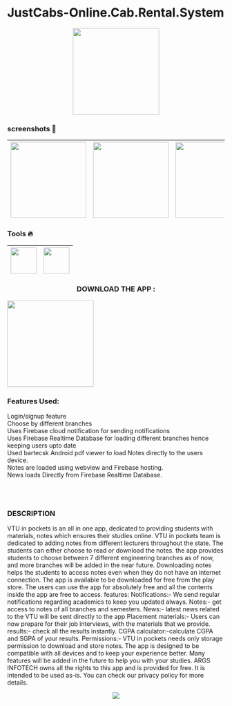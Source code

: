# JustCabs-Online.Cab.Rental.System

<p align="center">
<img  height="200" src="https://github.com/adityakamath16/JustCabs-Online.Cab.Rental.System/blob/main/new/logo2.jpg"></img>
</p>

### screenshots :rocket:
|<img src="https://firebasestorage.googleapis.com/v0/b/github--images.appspot.com/o/VTU%20IN%20POCKETS%2FMAIN%201080.jpg?alt=media&token=f9b19b74-68ce-432a-8b15-e3077ef49b08" width=175> | <img src="https://firebasestorage.googleapis.com/v0/b/github--images.appspot.com/o/VTU%20IN%20POCKETS%2FDESIGN%201080P.jpg?alt=media&token=1ac616eb-ba35-4c81-a063-3d29f6765499" width=175>|  <img src="https://firebasestorage.googleapis.com/v0/b/github--images.appspot.com/o/VTU%20IN%20POCKETS%2FLOGIN%201080P.jpg?alt=media&token=41f1cf69-57c1-4731-9371-1b9fa7a9005b" width=175> | <img src="https://firebasestorage.googleapis.com/v0/b/github--images.appspot.com/o/VTU%20IN%20POCKETS%2FMAKE%20IN%20INDIA%201080.jpg?alt=media&token=620c76c8-aa0c-4034-a4fd-2f2176fa32a6" width=175> |<img src="https://firebasestorage.googleapis.com/v0/b/github--images.appspot.com/o/VTU%20IN%20POCKETS%2FVTU%20NEWS%201080.jpg?alt=media&token=f615e97a-70cd-4516-8886-79cefe087903" width=175> |<img src="https://firebasestorage.googleapis.com/v0/b/github--images.appspot.com/o/VTU%20IN%20POCKETS%2FPDF%20VIEWER%201080.jpg?alt=media&token=ec24cb4c-021d-49c2-a54e-c04d0469b9a5" width=175>|<img src="https://firebasestorage.googleapis.com/v0/b/github--images.appspot.com/o/VTU%20IN%20POCKETS%2FPLACEMENT%201080.jpg?alt=media&token=b6b7f1a5-6bea-40a9-9f61-3af0c26ba95d" width=175>|
|:---:|:---:|:---:|:---:|:---:|:---:|:---:|


### Tools :fire:
|<img src="https://firebasestorage.googleapis.com/v0/b/github--images.appspot.com/o/Github%20images%2F1200px-Android_Studio_icon.svg.png?alt=media&token=c696a2c6-181d-4ef2-b235-a200306833ca" width=60> | <img src="https://firebasestorage.googleapis.com/v0/b/github--images.appspot.com/o/Github%20images%2Ffirebase.png?alt=media&token=b31bf89b-27a9-4192-9c7f-ae8eedb56554 " width=60> | 
|:---:|:---:|

<center><h3><b>DOWNLOAD THE APP :</b></h3></center>


<a href="https://play.google.com/store/apps/details?id=com.my.Vtuinpockets" id="bottle" onclick="document.location=this.id+'.html';return false;" >
    <img width="200" src="https://firebasestorage.googleapis.com/v0/b/github--images.appspot.com/o/en_badge_web_generic.png?alt=media&token=9d93e00e-1ccf-4758-8d9f-c4ffc9c3fa73" />
</a>

<p><h3>Features Used: </h3></p>
Login/signup feature<br>
Choose by different branches<br>
Uses Firebase cloud notification for sending notifications<br>
Uses Firebase Realtime Database for loading different branches hence keeping users upto date<br>
Used bartecsk Android pdf viewer to load Notes directly to the users device.<br>
Notes are loaded using webview and Firebase hosting.<br>
News loads Directly from Firebase Realtime Database.<br>

<br></br>
### DESCRIPTION
<p>VTU in pockets is an all in one app, dedicated to providing students with materials, notes which ensures their studies online. VTU in pockets team is dedicated to adding notes from different lecturers throughout the state. The students can either choose to read or download the notes. the app provides students to choose between 7 different engineering branches as of now, and more branches will be added in the near future. Downloading notes helps the students to access notes even when they do not have an internet connection. The app is available to be downloaded for free from the play store. The users can use the app for absolutely free and all the contents inside the app are free to access.  features: Notifications:- We send regular notifications regarding academics to keep you updated always. Notes:- get access to notes of all branches and semesters. News:- latest news related to the VTU will be sent directly to the app Placement materials:- Users can now prepare for their job interviews, with the materials that we provide. results:- check all the results instantly. CGPA calculator:-calculate CGPA and SGPA of your results.  Permissions:- VTU in pockets needs only storage permission to download and store notes.   The app is designed to be compatible with all devices and to keep your experience better. Many features will be added in the future to help you with your studies. ARGS INFOTECH owns all the rights to this app and is provided for free. It is intended to be used as-is. You can check our privacy policy for more details.</p>
<p align="center">
<img  src="https://firebasestorage.googleapis.com/v0/b/github--images.appspot.com/o/VTU%20IN%20POCKETS%2Ffinal%20image.jpg?alt=media&token=43de6b12-4c9f-40d2-83d4-6107f24996e5"></img>
</p>
